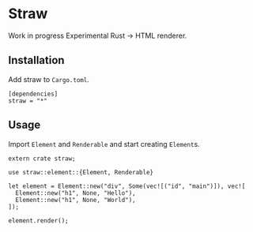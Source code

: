 # Straw

Work in progress Experimental Rust -> HTML renderer.

## Installation

Add straw to `Cargo.toml`.

```
[dependencies]
straw = "*"
```

## Usage

Import `Element` and `Renderable` and start creating `Element`s.

```
extern crate straw;

use straw::element::{Element, Renderable}

let element = Element::new("div", Some(vec![("id", "main")]), vec![
  Element::new("h1", None, "Hello"),
  Element::new("h1", None, "World"),
]);

element.render();
```
